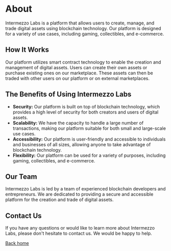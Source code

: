 # About

Intermezzo Labs is a platform that allows users to create, manage, and trade digital assets using blockchain technology. Our platform is designed for a variety of use cases, including gaming, collectibles, and e-commerce.

## How It Works

Our platform utilizes smart contract technology to enable the creation and management of digital assets. Users can create their own assets or purchase existing ones on our marketplace. These assets can then be traded with other users on our platform or on external marketplaces.

## The Benefits of Using Intermezzo Labs

- **Security:** Our platform is built on top of blockchain technology, which provides a high level of security for both creators and users of digital assets.
- **Scalability:** We have the capacity to handle a large number of transactions, making our platform suitable for both small and large-scale use cases.
- **Accessibility:** Our platform is user-friendly and accessible to individuals and businesses of all sizes, allowing anyone to take advantage of blockchain technology.
- **Flexibility:** Our platform can be used for a variety of purposes, including gaming, collectibles, and e-commerce.

## Our Team

Intermezzo Labs is led by a team of experienced blockchain developers and entrepreneurs. We are dedicated to providing a secure and accessible platform for the creation and trade of digital assets.

## Contact Us

If you have any questions or would like to learn more about Intermezzo Labs, please don't hesitate to contact us. We would be happy to help.


[Back home](/)
